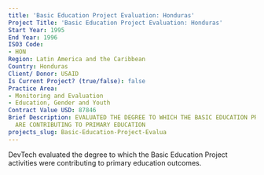 ```yaml
---
title: 'Basic Education Project Evaluation: Honduras'
Project Title: 'Basic Education Project Evaluation: Honduras'
Start Year: 1995
End Year: 1996
ISO3 Code:
- HON
Region: Latin America and the Caribbean
Country: Honduras
Client/ Donor: USAID
Is Current Project? (true/false): false
Practice Area:
- Monitoring and Evaluation
- Education, Gender and Youth
Contract Value USD: 87846
Brief Description: EVALUATED THE DEGREE TO WHICH THE BASIC EDUCATION PROJECT ACTIVITIES
  ARE CONTRIBUTING TO PRIMARY EDUCATION
projects_slug: Basic-Education-Project-Evalua
---
```


DevTech evaluated the degree to which the Basic Education Project activities were contributing to primary education outcomes.